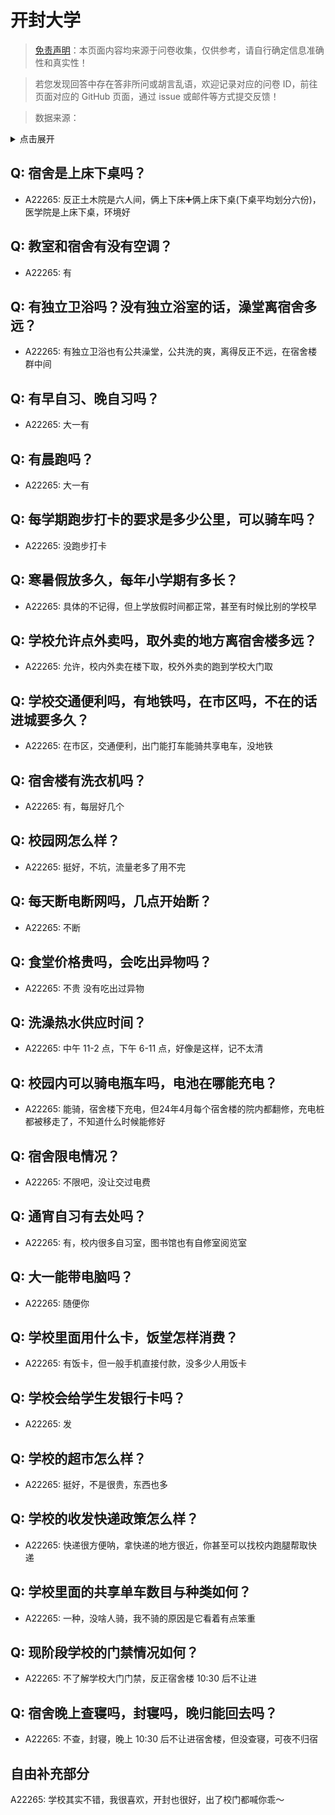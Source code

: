 # 开封大学

> [免责声明](https://colleges.chat/#_3)：本页面内容均来源于问卷收集，仅供参考，请自行确定信息准确性和真实性！

> 若您发现回答中存在答非所问或胡言乱语，欢迎记录对应的问卷 ID，前往页面对应的 GitHub 页面，通过 issue 或邮件等方式提交反馈！

> 数据来源：

<details><summary>点击展开</summary>
<ul>
<li>A22265: 匿名 (2024 年 06 月)</li>
</ul>
</details>

## Q: 宿舍是上床下桌吗？

- A22265: 反正土木院是六人间，俩上下床➕俩上床下桌(下桌平均划分六份)，医学院是上床下桌，环境好

## Q: 教室和宿舍有没有空调？

- A22265: 有

## Q: 有独立卫浴吗？没有独立浴室的话，澡堂离宿舍多远？

- A22265: 有独立卫浴也有公共澡堂，公共洗的爽，离得反正不远，在宿舍楼群中间

## Q: 有早自习、晚自习吗？

- A22265: 大一有

## Q: 有晨跑吗？

- A22265: 大一有

## Q: 每学期跑步打卡的要求是多少公里，可以骑车吗？

- A22265: 没跑步打卡

## Q: 寒暑假放多久，每年小学期有多长？

- A22265: 具体的不记得，但上学放假时间都正常，甚至有时候比别的学校早

## Q: 学校允许点外卖吗，取外卖的地方离宿舍楼多远？

- A22265: 允许，校内外卖在楼下取，校外外卖的跑到学校大门取

## Q: 学校交通便利吗，有地铁吗，在市区吗，不在的话进城要多久？

- A22265: 在市区，交通便利，出门能打车能骑共享电车，没地铁

## Q: 宿舍楼有洗衣机吗？

- A22265: 有，每层好几个

## Q: 校园网怎么样？

- A22265: 挺好，不坑，流量老多了用不完

## Q: 每天断电断网吗，几点开始断？

- A22265: 不断

## Q: 食堂价格贵吗，会吃出异物吗？

- A22265: 不贵 没有吃出过异物

## Q: 洗澡热水供应时间？

- A22265: 中午 11-2 点，下午 6-11 点，好像是这样，记不太清

## Q: 校园内可以骑电瓶车吗，电池在哪能充电？

- A22265: 能骑，宿舍楼下充电，但24年4月每个宿舍楼的院内都翻修，充电桩都被移走了，不知道什么时候能修好

## Q: 宿舍限电情况？

- A22265: 不限吧，没让交过电费

## Q: 通宵自习有去处吗？

- A22265: 有，校内很多自习室，图书馆也有自修室阅览室

## Q: 大一能带电脑吗？

- A22265: 随便你

## Q: 学校里面用什么卡，饭堂怎样消费？

- A22265: 有饭卡，但一般手机直接付款，没多少人用饭卡

## Q: 学校会给学生发银行卡吗？

- A22265: 发

## Q: 学校的超市怎么样？

- A22265: 挺好，不是很贵，东西也多

## Q: 学校的收发快递政策怎么样？

- A22265: 快递很方便呐，拿快递的地方很近，你甚至可以找校内跑腿帮取快递

## Q: 学校里面的共享单车数目与种类如何？

- A22265: 一种，没啥人骑，我不骑的原因是它看着有点笨重

## Q: 现阶段学校的门禁情况如何？

- A22265: 不了解学校大门门禁，反正宿舍楼 10:30 后不让进

## Q: 宿舍晚上查寝吗，封寝吗，晚归能回去吗？

- A22265: 不查，封寝，晚上 10:30 后不让进宿舍楼，但没查寝，可夜不归宿

## 自由补充部分

A22265: 学校其实不错，我很喜欢，开封也很好，出了校门都喊你乖～